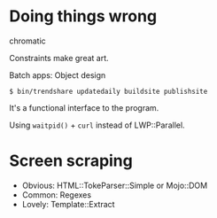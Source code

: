 # Doing things wrong

chromatic

Constraints make great art.

Batch apps: Object design

    $ bin/trendshare updatedaily buildsite publishsite

It's a functional interface to the program.

Using `waitpid()` + `curl` instead of LWP::Parallel.

# Screen scraping

* Obvious: HTML::TokeParser::Simple or Mojo::DOM
* Common: Regexes
* Lovely: Template::Extract

